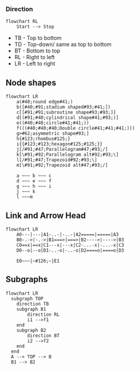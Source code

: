 ### Direction

```mermaid
flowchart RL
    Start --> Stop
```
- TB - Top to bottom
- TD - Top-down/ same as top to bottom
- BT - Bottom to top
- RL - Right to left
- LR - Left to right

## Node shapes

```mermaid
flowchart LR
    a(#40;round edge#41;)
	b([#40;#91;stadium shaped#93;#41;])
    c[[#91;#91;subroutine shape#93;#93;]]
    d[(#91;#40;cylindrical shape#41;#93;)]
    e((#40;#40;circle#41;#41;))
    f(((#40;#40;#40;Double circle#41;#41;#41;)))
    g>#62;asymmetric shape#93;]
    h{#123;rhombus#125;}
    i{{#123;#123;hexagon#125;#125;}}
    j[/#91;#47;Parallelogram#47;#93;/] 
    k[\#91;#92;Parallelogram alt#92;#93;\]
    l[/#91;#47;Trapezoid#92;#93;\]
    m[\#91;#92;Trapezoid alt#47;#93;/]
    
	a ~~~ b ~~~ c
	d ~~~ e ~~~ f
	g ~~~ h ~~~ i
	j ~~~ k
	l ~~~m
```

## Link and Arrow Head

```mermaid
flowchart LR
    A0---|---|A1-..-|-..-|A2=====|=====|A3
    B0-.->|-.->|B1===>|===>|B2---->|---->|B3
    C0==x|==x|C1---x|---x|C2-...-x|-...-x|C3
    D0--o|--o|D1-..-o|-..-o|D2====o|====o|D3
	
	E0~~~|~#126;~|E1
```

## Subgraphs

```mermaid
flowchart LR
  subgraph TOP
    direction TB
    subgraph B1
        direction RL
        i1 -->f1
    end
    subgraph B2
        direction BT
        i2 -->f2
    end
  end
  A --> TOP --> B
  B1 --> B2
```

